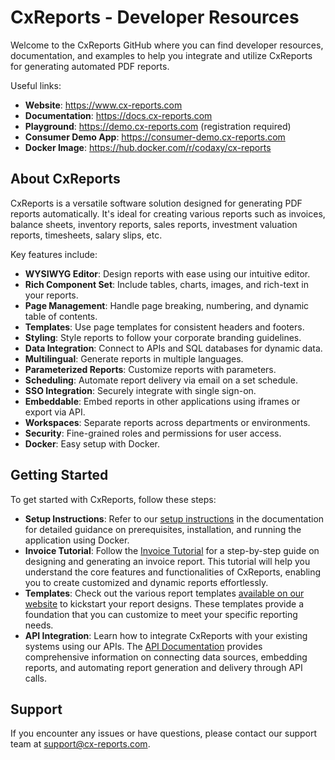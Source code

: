 # CxReports - Developer Resources

Welcome to the CxReports GitHub where you can find developer resources, documentation, and examples to help you integrate and utilize CxReports for generating automated PDF reports.

Useful links:

- **Website**: https://www.cx-reports.com
- **Documentation**: https://docs.cx-reports.com
- **Playground**: https://demo.cx-reports.com (registration required)
- **Consumer Demo App**: https://consumer-demo.cx-reports.com
- **Docker Image**: https://hub.docker.com/r/codaxy/cx-reports

## About CxReports

CxReports is a versatile software solution designed for generating PDF reports automatically. It's ideal for creating various reports such as invoices, balance sheets, inventory reports, sales reports, investment valuation reports, timesheets, salary slips, etc.

Key features include:

- **WYSIWYG Editor**: Design reports with ease using our intuitive editor.
- **Rich Component Set**: Include tables, charts, images, and rich-text in your reports.
- **Page Management**: Handle page breaking, numbering, and dynamic table of contents.
- **Templates**: Use page templates for consistent headers and footers.
- **Styling**: Style reports to follow your corporate branding guidelines.
- **Data Integration**: Connect to APIs and SQL databases for dynamic data.
- **Multilingual**: Generate reports in multiple languages.
- **Parameterized Reports**: Customize reports with parameters.
- **Scheduling**: Automate report delivery via email on a set schedule.
- **SSO Integration**: Securely integrate with single sign-on.
- **Embeddable**: Embed reports in other applications using iframes or export via API.
- **Workspaces**: Separate reports across departments or environments.
- **Security**: Fine-grained roles and permissions for user access.
- **Docker**: Easy setup with Docker.

## Getting Started

To get started with CxReports, follow these steps:

- **Setup Instructions**: Refer to our [setup instructions](https://docs.cx-reports.com/getting-started/docker/) in the documentation for detailed guidance on prerequisites, installation, and running the application using Docker.
- **Invoice Tutorial**: Follow the [Invoice Tutorial](https://docs.cx-reports.com/getting-started/invoice/) for a step-by-step guide on designing and generating an invoice report. This tutorial will help you understand the core features and functionalities of CxReports, enabling you to create customized and dynamic reports effortlessly.
- **Templates**: Check out the various report templates [available on our website](https://www.cx-reports.com) to kickstart your report designs. These templates provide a foundation that you can customize to meet your specific reporting needs.
- **API Integration**: Learn how to integrate CxReports with your existing systems using our APIs. The [API Documentation](https://docs.cx-reports.com/getting-started/api/) provides comprehensive information on connecting data sources, embedding reports, and automating report generation and delivery through API calls.

## Support

If you encounter any issues or have questions, please contact our support team at support@cx-reports.com.
